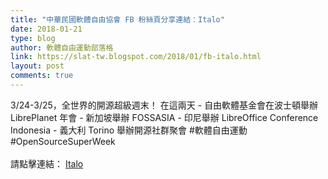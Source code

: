```yaml
---
title: "中華民國軟體自由協會 FB 粉絲頁分享連結：Italo"
date: 2018-01-21
type: blog
author: 軟體自由運動部落格
link: https://slat-tw.blogspot.com/2018/01/fb-italo.html
layout: post
comments: true
---
```


3/24-3/25，全世界的開源超級週末！ 在這兩天 - 自由軟體基金會在波士頓舉辦 LibrePlanet 年會 - 新加坡舉辦 FOSSASIA - 印尼舉辦 LibreOffice Conference Indonesia - 義大利 Torino 舉辦開源社群聚會 #軟體自由運動 #OpenSourceSuperWeek<br /><br />請點擊連結： <a href="https://www.facebook.com/10153504647814532/posts/10156074405164532" target="_blank">Italo</a><br />